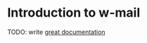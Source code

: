 # Introduction to w-mail

TODO: write [great documentation](http://jacobian.org/writing/what-to-write/)
